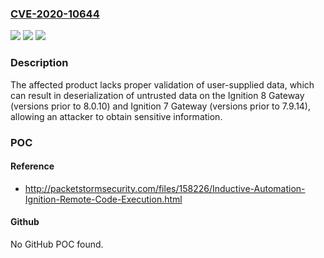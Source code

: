 ### [CVE-2020-10644](https://cve.mitre.org/cgi-bin/cvename.cgi?name=CVE-2020-10644)
![](https://img.shields.io/static/v1?label=Product&message=Ignition%208%20Gateway&color=blue)
![](https://img.shields.io/static/v1?label=Version&message=n%2Fa&color=blue)
![](https://img.shields.io/static/v1?label=Vulnerability&message=DESERIALIZATION%20OF%20UNTRUSTED%20DATA%20CWE-502&color=brighgreen)

### Description

The affected product lacks proper validation of user-supplied data, which can result in deserialization of untrusted data on the Ignition 8 Gateway (versions prior to 8.0.10) and Ignition 7 Gateway (versions prior to 7.9.14), allowing an attacker to obtain sensitive information.

### POC

#### Reference
- http://packetstormsecurity.com/files/158226/Inductive-Automation-Ignition-Remote-Code-Execution.html

#### Github
No GitHub POC found.

